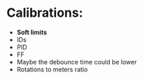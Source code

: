 # Calibrations: 
 - **Soft limits**
 - IDs
 - PID
 - FF
 - Maybe the debounce time could be lower
 - Rotations to meters ratio